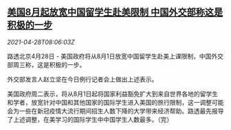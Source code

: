 <!--1619598665000-->
[美国8月起放宽中国留学生赴美限制 中国外交部称这是积极的一步](https://cn.reuters.com/article/china-mofa-us-students-visia-0428-idCNKBS2CF0VN)
------

<div><i>2021-04-28T08:06:03Z</i></div><p>路透北京4月28日 - 美国政府将从8月1日放宽中国留学生赴美上课限制，中国外交部周三称，这是积极的一步。</p><p>外交部发言人赵立坚在今日例行记者会上做出上述表示。</p><p>美国政府周二表示，将从8月1日起将国家利益豁免扩大到来自世界各地的留学生和学者，放宽针对中国和其他国家的国际学生进入美国的旅行限制，这一调整可能会为一些在新冠疫情大流行期间招生人数下降的大学带来经济帮助。路透最先报导了上述调整，在美学习的国际学生中中国学生人数最多。（完）</p>
